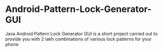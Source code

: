 # Android-Pattern-Lock-Generator-GUI
Java Android Pattern Lock Generator GUI is a short project carried out to provide you with 2 lakh combinations of various lock patterns for your phone
